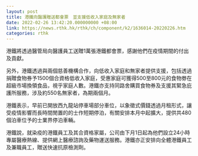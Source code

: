 ```yaml
---
layout: post
title: 港鐵向醫護贈送都會票　並支援低收入家庭及無家者
date: 2022-02-26 13:42:20.000000000 +08:00
link: https://news.rthk.hk/rthk/ch/component/k2/1636014-20220226.htm
categories: rthk
---
```


港鐵將透過醫管局向醫護員工送贈1萬張港鐵都會票，感謝他們在疫情期間的付出及貢獻。

另外，港鐵透過與兩個慈善機構合作，向低收入家庭和無家者提供支援，包括透過捐贈食物券予1500個合資格低收入家庭，受惠家庭可獲得500至800元的食物劵在超級市場換領食品，視乎家庭人數。港鐵亦支持同路舍購買食物券及支援其緊急庇護所服務，涉及約550名無家者，為期兩個月。

港鐵表示，早前已開放西九龍站停車場部分車位，以象徵式價錢透過月租形式，讓受疫情影響而長時間閒置的的士作短期停泊，有關安排本月中起擴大，提供共480個泊車位予的士業界停泊車輛。

港鐵說，就染疫的港鐵員工及其合資格家屬，公司由下月1日起為他們設立24小時專屬醫療熱線、提供網上醫療諮詢及藥物運送服務。港鐵亦正安排向全體港鐵員工及兼職員工，贈送快速抗原檢測劑。

